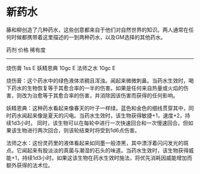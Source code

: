 # 新药水

藤和柳创造了几种药水，这些创意都来自于他们对自然世界的知识。两人通常在任何时候都携带着这里描述的一到两种药水，以及GM选择的其他药水。

  药剂       价格   稀有度
  ---------- ------ --------
  烧伤膏     1ss    E
  妖精恩典   10gc   E
  法师之水   10gc   E

烧伤膏：这个药水中的绿色液体浓稠且浑浊。闻起来微微刺鼻。当药水生效时，喝下药水的生物恢复等于其愈合率的一半的伤害。如果是任何来自热量或火焰的伤害，则改为治愈等于其愈合率的伤害，并消除因该伤害而获得的任何影响。

妖精恩典：这种药水看起来像春天的叶子一样绿。蓝色和金色的细线贯穿其中，同时药水闻起来像是夏天的闪电。当药水生效时，该生物获得敏捷+1，速度+2，持续1d3小时。
同时，该生物可以在每轮中进行一次快速回合和一次慢速回合。但如果该生物进行两次回合，则该轮结束时将受到1d6点伤害。

法师之水：这份灵药里的液体看起来如同墨一般漆黑，其中漂浮着闪闪发光的斑点。它闻起来有股淡淡的真菌与潮湿的石头的味道。当药水生效时，该生物获得威能+1，持续1d3小时。如果这该生物在药水生效时施法，将优先消耗因威能增加而额外获得的法术位。
